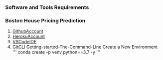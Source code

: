 ### Software and Tools Requirements
### Boston House Pricing Prediction
1. [GithubAccount](https://github.com)
2. [HerokuAccount](https://hereku.com)
3. [VSCodeIDE](https://code.com)
4. [GitCLI](https://git-scm.com/book/en/v2/)
Getting-started-The-Command-Line
Create a New Environment
'''
conda create -p venv python==3.7 -y
'''